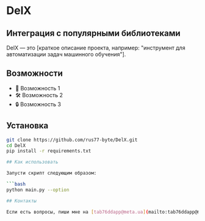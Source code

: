 # DelX

## Интеграция с популярными библиотеками

DelX — это [краткое описание проекта, например: "инструмент для автоматизации задач машинного обучения"].

## Возможности

- 🚀 Возможность 1
- 🛠️ Возможность 2
- 🔒 Возможность 3

## Установка

```bash
git clone https://github.com/rus77-byte/DelX.git
cd DelX
pip install -r requirements.txt

## Как использовать

Запусти скрипт следующим образом:

```bash
python main.py --option

## Контакты

Если есть вопросы, пиши мне на [tab76ddapp@meta.ua](mailto:tab76ddapp@meta.ua)
